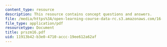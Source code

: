```yaml
---
content_type: resource
description: This resource contains concept questions and answers.
file: /media/https%3A/open-learning-course-data-rc.s3.amazonaws.com/16-01-unified-engineering-i-ii-iii-iv-fall-2005-spring-2006/11913b42b3e04710accc19ee612a62af_prszm16.pdf
file_type: application/pdf
resourcetype: Document
title: prszm16.pdf
uid: 11913b42-b3e0-4710-accc-19ee612a62af
---
```

